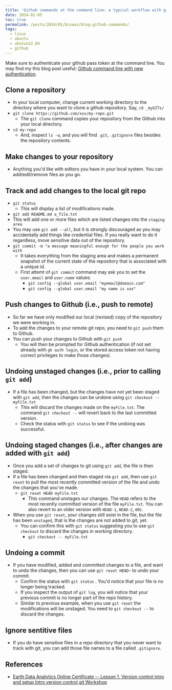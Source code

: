 ```yaml
---
title: 'Github commands at the command line: a typical workflow with github'
date: 2024-01-05
toc: true
permalink: /posts/2024/01/biswas/blog-github-commands/
tags:
  - linux
  - ubuntu
  - ubutun22.04
  - github
---
```


Make sure to authenticate your github pass token at the command line. You may find my this blog post useful: [Github command line with new authentication](/posts/2024/01/biswas/blog-github-command-line-with-new-authentication/).

## Clone a repository
* In your local computer, change current working directory to the directory where you want to clone a github repository. Say, `cd _myGITs/`
* `git clone https://github.com/xxx/my-repo.git`
  * The `git clone` command copies your repository from the Github into your local directory.
* `cd my-repo`
  * And, inspect `ls -a`, and you will find `.git`, `.gitignore` files besides the repository contents.

## Make changes to your repository
* Anything you'd like with editors you have in your local system. You can add/edit/remove files as you go.

## Track and add changes to the local git repo
* `git status`
  * This will display a list of modifications made.
*  `git add README.md a_file.txt`
  * This will add one or more files which are listed changes into the `staging area`
  * You may use `git add --all`, but it is strongly discouraged as you may accidentally add things like credential files. If you really want to do it regardless, move sensitive data out of the repository.
* `git commit -m "a message meaningful enough for the people you work with`
  * It takes everything from the staging area and makes a permanent snapshot of the current state of the repository that is associated with a unique id.
  * First attemt of `git commit` command may ask you to set the `user.email` and `user.name` values:
    * `git config --global user.email "myemail@domain.com"`
    * `git config --global user.email "my name is xxx"`

## Push changes to Github (i.e., push to remote)
* So far we have only modified our local (revised) copy of the repository we were working in.
* To add the changes to your remote git repo, you need to `git push` them to Github.
* You can push your changes to Github with `git push`
  * You will then be prompted for Github authentication (if not set already with `gh auth login`, or the stored access token not having correct privileges to make those changes).

## Undoing unstaged changes (i.e., prior to calling `git add`)
* If a file has been changed, but the changes have not yet been staged with `git add`, then the changes can be undone using `git checkout -- myFile.txt`
  * This will discard the changes made on the `myFile.txt`. The command `git checkout --` will revert back to the last committed version.
  * Check the status with `git status` to see if the undoing was successful.

## Undoing staged changes (i.e., after changes are added with `git add`)
* Once you add a set of changes to git using `git add`, the file is then staged.
* If a file has been changed and then staged via `git add`, then use `git reset` to pull the most recently committed version of the file and undo the changes that you've made.
  * `git reset HEAD myFile.txt`
    * This command unstages our changes. The `HEAD` refers to the most recently committed version of the file `myFile.txt`. You can also revert to an older version with `HEAD-1`, `HEAD-2`, etc.
* When you use `git reset`, your changes still exist in the file, but the file has been `unstaged`, that is the changes are not added to git, yet.
  * You can confirm this with `git status` suggesting you to use `git checkout` to discard the changes in working directory.
    * `git checkout -- myFile.txt`

## Undoing a commit
* If you have modified, added and committed changes to a file, and want to undo the changes, then you can use `git reset HEAD~` to undo your commit.
  * Confirm the status with `git status` . You'd notice that your file is no longer being tracked.
  * If you inspect the output of `git log`, you will notice that your previous commit is no longer part of the repo history.
  * Similar to previous example, when you use `git reset` the modifications will be unstaged. You need to `git checkout --` to discard the changes.

## Ignore sentitive files
* If you do have sensitive files in a repo directory that you never want to track with git, you can add those file names to a file called `.gitignore`.

## References
* [Earth Data Analytics Online Certificate -- Lesson 1. Version control intro and setup Intro version control git Workshop](https://www.earthdatascience.org/workshops/intro-version-control-git/)
